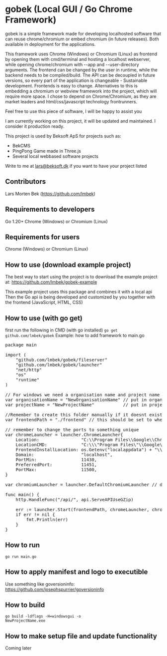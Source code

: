 # gobek (Local GUI / Go Chrome Framework)

gobek is a simple framework made for developing localhosted software that can reuse chrome/chromium or embed chromium (in future releases). Both available in deployment for the applications.

This framework uses Chrome (Windows) or Chromium (Linux) as frontend by opening them with cmd/terminal and hosting a localhost webserver, while opening chrome/chromium with --app and --user-directory arguments. The frontend can be changed by the user in runtime, while the backend needs to be compiled/build. The API can be decoupled in future versions, so every part of the application is changeable - Sustainable development. Frontends is easy to change. Alternatives to this is embedding a chromium or webview framework into the project, which will require more space. I chose to depend on Chrome/Chromium, as they are market leaders and html/css/javascript technology frontrunners.

Feel free to use this piece of software, I will be happy to assist you

I am currently working on this project, it will be updated and maintained. I consider it production ready. 

This project is used by Beksoft ApS for projects such as:
* BekCMS
* PingPong Game made in Three.js
* Several local webbased software projects

Write to me at lars@beksoft.dk if you want to have your project listed

## Contributors
Lars Morten Bek (https://github.com/lmbek)

## Requirements to developers
Go 1.20+
Chrome (Windows) or Chromium (Linux)

## Requirements for users
Chrome (Windows) or Chromium (Linux)

## How to use (download example project)
The best way to start using the project is to download the example project at:
https://github.com/lmbek/gobek-example

This example project uses this package and combines it with a local api
Then the Go api is being developed and customized by you together with the frontend (JavaScript, HTML, CSS)

## How to use (with go get)
first run the following in CMD (with go installed)
<code>go get github.com/lmbek/gobek</code>
Example: how to add framework to main.go
<pre>
package main

import (
	"github.com/lmbek/gobek/fileserver"
	"github.com/lmbek/gobek/launcher"
	"net/http"
	"os"
	"runtime"
)

// For windows we need a organisation name and project name
var organisationName = "NewOrganisationName" // put in organisation name
var projectName = "NewProjectName"           // put in project name

//Remember to create this folder manually if it doesnt exist, and put a index.html file into it
var frontendPath = "./frontend" // this should be set to where frontend files is (frontend folder: html, css, javascript...)

// remember to change the ports to something unique
var chromeLauncher = launcher.ChromeLauncher{
	Location:                "C:\\Program Files\\Google\\Chrome\\Application\\chrome.exe",
	LocationCMD:             "C:\\\"Program Files\"\\Google\\Chrome\\Application\\chrome.exe",
	FrontendInstallLocation: os.Getenv("localappdata") + "\\Google\\Chrome\\InstalledApps\\" + organisationName + "\\" + projectName,
	Domain:                  "localhost",
	PortMin:                 11430,
	PreferredPort:           11451,
	PortMax:                 11500,
}

var chromiumLauncher = launcher.DefaultChromiumLauncher // default chrome or chromium launcher settings can be used like this

func main() {
	http.HandleFunc("/api/", api.ServeAPIUseGZip)

	err := launcher.Start(frontendPath, chromeLauncher, chromiumLauncher) // serves "/" as fileserver.ServeFileServer. If you want to manage "/", then use launcher.StartCustom() instead
	if err != nil {
		fmt.Println(err)
	}
}
</pre>

## How to run
<code>go run main.go</code>

## How to apply manifest and logo to executible
Use something like goversioninfo: https://github.com/josephspurrier/goversioninfo

## How to build
<code>go build -ldflags -H=windowsgui -o NewProjectName.exe</code>

## How to make setup file and update functionality
Coming later